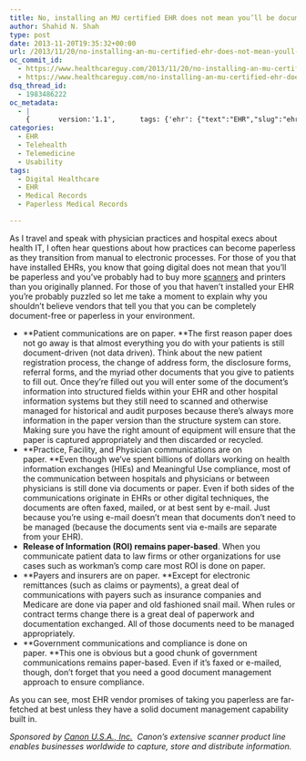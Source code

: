 ```yaml
---
title: No, installing an MU certified EHR does not mean you’ll be document-free or paperless
author: Shahid N. Shah
type: post
date: 2013-11-20T19:35:32+00:00
url: /2013/11/20/no-installing-an-mu-certified-ehr-does-not-mean-youll-be-document-free-or-paperless/
oc_commit_id:
  - https://www.healthcareguy.com/2013/11/20/no-installing-an-mu-certified-ehr-does-not-mean-youll-be-document-free-or-paperless/1478770847
  - https://www.healthcareguy.com/no-installing-an-mu-certified-ehr-does-not-mean-youll-be-document-free-or-paperless/1420200032
dsq_thread_id:
  - 1983486222
oc_metadata:
  - |
    {		version:'1.1',		tags: {'ehr': {"text":"EHR","slug":"ehr","source":null,"bucketName":"current","bucketPlacement":"auto","_className":"Tag"}, 'digital-healthcare': {"text":"Digital Healthcare","slug":"digital-healthcare","source":null,"bucketName":"current","bucketPlacement":"auto","_className":"Tag"}, 'medical-records': {"text":"Medical Records","slug":"medical-records","source":null,"bucketName":"current","bucketPlacement":"auto","_className":"Tag"}, 'paperless-medical-records': {"text":"Paperless Medical Records","slug":"paperless-medical-records","source":null,"bucketName":"current","bucketPlacement":"auto","_className":"Tag"}}	}
categories:
  - EHR
  - Telehealth
  - Telemedicine
  - Usability
tags:
  - Digital Healthcare
  - EHR
  - Medical Records
  - Paperless Medical Records

---
```

As I travel and speak with physician practices and hospital execs about health IT, I often hear questions about how practices can become paperless as they transition from manual to electronic processes. For those of you that have installed EHRs, you know that going digital does not mean that you&#8217;ll be paperless and you&#8217;ve probably had to buy more [scanners][1] and printers than you originally planned. For those of you that haven&#8217;t installed your EHR you&#8217;re probably puzzled so let me take a moment to explain why you shouldn&#8217;t believe vendors that tell you that you can be completely document-free or paperless in your environment.

  * **Patient communications are on paper. **The first reason paper does not go away is that almost everything you do with your patients is still document-driven (not data driven). Think about the new patient registration process, the change of address form, the disclosure forms, referral forms, and the myriad other documents that you give to patients to fill out. Once they&#8217;re filled out you will enter some of the document&#8217;s information into structured fields within your EHR and other hospital information systems but they still need to scanned and otherwise managed for historical and audit purposes because there&#8217;s always more information in the paper version than the structure system can store. Making sure you have the right amount of equipment will ensure that the paper is captured appropriately and then discarded or recycled.
  * **Practice, Facility, and Physician communications are on paper. **Even though we&#8217;ve spent billions of dollars working on health information exchanges (HIEs) and Meaningful Use compliance, most of the communication between hospitals and physicians or between physicians is still done via documents or paper. Even if both sides of the communications originate in EHRs or other digital techniques, the documents are often faxed, mailed, or at best sent by e-mail. Just because you&#8217;re using e-mail doesn&#8217;t mean that documents don&#8217;t need to be managed (because the documents sent via e-mails are separate from your EHR).
  * **Release of Information (ROI) remains paper-based**. When you communicate patient data to law firms or other organizations for use cases such as workman&#8217;s comp care most ROI is done on paper.
  * **Payers and insurers are on paper. **Except for electronic remittances (such as claims or payments), a great deal of communications with payers such as insurance companies and Medicare are done via paper and old fashioned snail mail. When rules or contract terms change there is a great deal of paperwork and documentation exchanged. All of those documents need to be managed appropriately.
  * **Government communications and compliance is done on paper. **This one is obvious but a good chunk of government communications remains paper-based. Even if it&#8217;s faxed or e-mailed, though, don&#8217;t forget that you need a good document management approach to ensure compliance.

As you can see, most EHR vendor promises of taking you paperless are far-fetched at best unless they have a solid document management capability built in.

_Sponsored by <a href="http://www.scanningsuccess.com/" target="_blank">Canon U.S.A., Inc.</a>  Canon’s extensive scanner product line enables businesses worldwide to capture, store and distribute information._

&nbsp;

 [1]: https://www.scanningsuccess.com/scanners/details/id/1019/cat/office